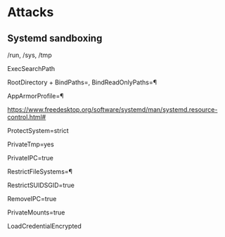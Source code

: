 # Attacks

## Systemd sandboxing

/run, /sys, /tmp

ExecSearchPath

RootDirectory + BindPaths=, BindReadOnlyPaths=¶

AppArmorProfile=¶

https://www.freedesktop.org/software/systemd/man/systemd.resource-control.html#

ProtectSystem=strict

PrivateTmp=yes

PrivateIPC=true

RestrictFileSystems=¶

RestrictSUIDSGID=true

RemoveIPC=true

PrivateMounts=true

LoadCredentialEncrypted
